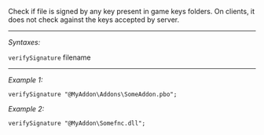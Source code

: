 Check if file is signed by any key present in game keys folders. On clients, it does not check against the keys accepted by server.


---
*Syntaxes:*

`verifySignature` filename

---
*Example 1:*

```sqf
verifySignature "@MyAddon\Addons\SomeAddon.pbo";
```

*Example 2:*

```sqf
verifySignature "@MyAddon\Somefnc.dll";
```